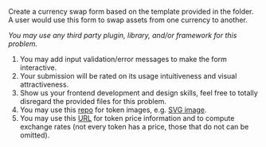Create a currency swap form based on the template provided in the folder. A user would use this form to swap assets from one currency to another.

_You may use any third party plugin, library, and/or framework for this problem._

1. You may add input validation/error messages to make the form interactive.
2. Your submission will be rated on its usage intuitiveness and visual attractiveness.
3. Show us your frontend development and design skills, feel free to totally disregard the provided files for this problem.
4. You may use this [repo](https://github.com/Switcheo/token-icons/tree/main/tokens) for token images, e.g. [SVG image](https://raw.githubusercontent.com/Switcheo/token-icons/main/tokens/SWTH.svg).
5. You may use this [URL](https://interview.switcheo.com/prices.json) for token price information and to compute exchange rates (not every token has a price, those that do not can be omitted).
